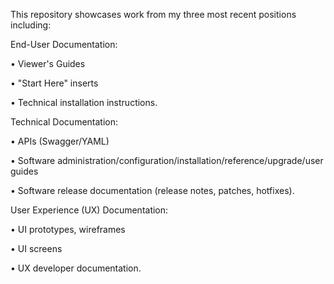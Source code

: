 This repository showcases work from my three most recent positions including: 


End-User Documentation:

• Viewer's Guides 

• "Start Here" inserts

• Technical installation instructions.


Technical Documentation:

• APIs (Swagger/YAML)

• Software administration/configuration/installation/reference/upgrade/user guides

• Software release documentation (release notes, patches, hotfixes).


User Experience (UX) Documentation:

• UI prototypes, wireframes

• UI screens

• UX developer documentation.

